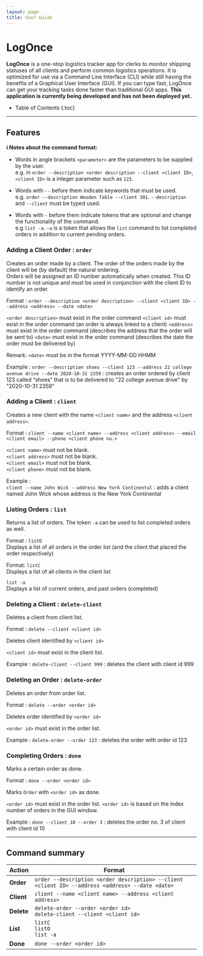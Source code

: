 ```yaml
---
layout: page
title: User Guide
---
```


# LogOnce

**LogOnce** is a one-stop logistics tracker app for clerks to monitor shipping statuses of all clients and perform common logistics operations. It is optimized for use via a Command Line Interface (CLI) while still having the benefits of a Graphical User Interface (GUI). If you can type fast, LogOnce can get your tracking tasks done faster than traditional GUI apps. **This application is currently being developed and has not been deployed yet.**

* Table of Contents
{:toc}

--------------------------------------------------------------------------------------------------------------------

## Features

<div markdown="block" class="alert alert-info">

**:information_source: Notes about the command format:**<br>

* Words in angle brackets `<parameter>` are the parameters to be supplied by the user.<br>
  e.g. in `order --description <order description --client <client ID>`, `<client ID>` is a integer parameter such as `123`.

* Words with `--` before them indicate keywords that must be used.<br>
  e.g. `order --description Wooden Table --client 301`. `--description` and `--client` must be typed used.

* Words with `-` before them indicate tokens that are optional and change the functionality of the command.<br>
  e.g `list -a`. `-a` is a token that allows the `list` command to list completed orders in addition to current pending orders.

</div>

### Adding a Client Order : `order`

Creates an order made by a client. The order of the orders made by the client will be (by default) the natural ordering.<br>
Orders will be assigned an ID number automatically when created. This ID number is not unique and must be used in conjunction with the client ID to identify an order.

Format : `order --description <order description> --client <client ID> --address <address> --date <date>` 

`<order description>` must exist in the order command
`<client id>` must exist in the order command (an order is always linked to a client)
`<address>` must exist in the order command (describes the address that the order will be sent to)
`<date>` must exist in the order command (describes the date the order must be delivered by) 

Remark: `<date>` must be in the format YYYY-MM-DD HHMM

Example :
`order --description shoes --client 123 --address 22 college avenue drive --date 2020-10-31 2359` : creates an order ordered by client 123 called “shoes” that is to be delivered to "22 college avenue drive" by "2020-10-31 2359"


### Adding a Client : `client`

Creates a new client with the name `<client name>` and the address `<client address>`.

Format : `client --name <client name> --address <client address> --email <client email> --phone <client phone no.>`
  
`<client name>` must not be blank.<br>
`<client address>` must not be blank. <br>
`<client email>` must not be blank. <br>
`<client phone>` must not be blank.

Example :<br>
`client --name John Wick --address New York Continental` : adds a client named John Wick whose address is the New York Continental

### Listing Orders : `list` 

Returns a list of orders. The token `-a` can be used to list completed orders as well. 

Format : `listO`<br>
Displays a list of all orders in the order list (and the client that placed the order respectively)

Format: `listC`<br>
Displays a list of all clients in the client list 

`list -a`<br>
Displays a list of current orders, and past orders (completed)

### Deleting a Client : `delete-client`

Deletes a client from client list.

Format : `delete --client <client id>`

Deletes client identified by `<client id>`

`<client id>` must exist in the client list.

Example :
`delete-client --client 999` : deletes the client with client id 999 

### Deleting an Order : `delete-order`

Deletes an order from order list.

Format : `delete --order <order id>`

Deletes order identified by `<order id>`

`<order id>` must exist in the order list.

Example :
`delete-order --order 123` : deletes the order with order id 123

### Completing Orders : `done`

Marks a certain order as done.

Format : `done --order <order id>`

Marks `Order` with `<order id>` as done.

`<order id>` must exist in the order list.
`<order id>` is based on the index number of orders in the GUI window.

Example :
`done --client 10 --order 3` : deletes the order no. 3 of client with client id 10 


--------------------------------------------------------------------------------------------------------------------

## Command summary

Action | Format
--------|------------------
**Order** | `order --description <order description> --client <client ID> --address <address> --date <date>`
**Client** | `client --name <client name> --address <client address>`
**Delete** | `delete-order --order <order id>` <br> `delete-client --client <client id>`
**List** | `listC` <br> `listO` <br> `list -a`
**Done** | `done --order <order id>`
